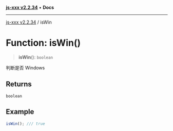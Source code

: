 [**js-xxx v2.2.34**](../README.md) • **Docs**

***

[js-xxx v2.2.34](../README.md) / isWin

# Function: isWin()

> **isWin**(): `boolean`

判断是否 Windows

## Returns

`boolean`

## Example

```ts
isWin(); /// true
```
